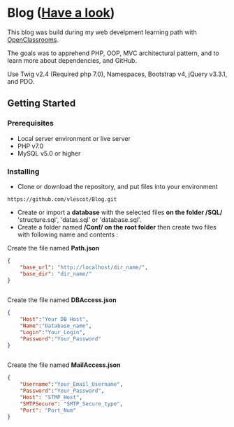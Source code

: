# Blog ([Have a look](http://vincentlescot.fr/P5/))

This blog was build during my web develpment learning path with [OpenClassrooms](https://openclassrooms.com/paths/developpeur-se-d-application-php-symfony).

The goals was to apprehend PHP, OOP, MVC architectural pattern, and to learn more about dependencies, and GitHub.

Use Twig v2.4 (Required php 7.0), Namespaces, Bootstrap v4, jQuery v3.3.1, and PDO.

## Getting Started

### Prerequisites

* Local server environment or live server
* PHP v7.0
* MySQL v5.0 or higher


### Installing

* Clone or download the repository, and put files into your environment

```
https://github.com/vlescot/Blog.git
```

* Create or import a **database** with the selected files **on the folder /SQL/** 'structure.sql', 'datas.sql' or 'database.sql'.
* Create a folder named **/Conf/ on the root folder** then create two files with following name and contents :

Create the file named **Path.json** 
```json
{
    "base_url": "http://localhost/dir_name/",
    "base_dir": "dir_name/"
}
 
```
Create the file named **DBAccess.json** 
```json
{
    "Host":"Your DB Host",
    "Name":"Database_name",
    "Login":"Your_Login",
    "Password":"Your_Password"
}
 
```

Create the file named **MailAccess.json**
```json
{
    "Username":"Your_Email_Username",
    "Password":"Your_Password",
    "Host": "STMP_Host",
    "SMTPSecure": "SMTP_Secure_type", 
    "Port": "Port_Num" 
}

```
